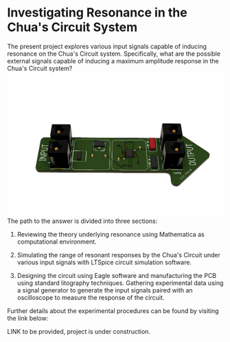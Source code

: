 # Investigating Resonance in the Chua's Circuit System 

The present project explores various input signals capable of inducing resonance on the Chua's Circuit system. Specifically, what are the possible external signals capable of inducing a maximum amplitude response in the Chua's Circuit system? 
![picture](https://github.com/GabStP13rr3/ResonanceChuasCircuit/blob/main/Visuals/Chua_PCB%20v3%20copy.png) 
The path to the answer is divided into three sections:

1) Reviewing the theory underlying resonance using Mathematica as computational environment. 

2) Simulating the range of resonant responses by the Chua's Circuit under various input signals with LTSpice circuit simulation software. 

3) Designing the circuit using Eagle software and manufacturing the PCB using standard litography techniques. Gathering experimental data using a signal generator to generate the input signals paired with an oscilloscope to measure the response of the circuit. 

Further details about the experimental procedures can be found by visiting the link below:

LINK to be provided, project is under construction. 

